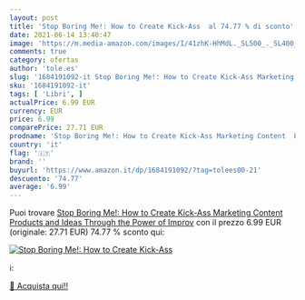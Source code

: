 ```yaml
---
layout: post
title: 'Stop Boring Me!: How to Create Kick-Ass  al 74.77 % di sconto'
date: 2021-06-14 13:40:47
image: 'https://m.media-amazon.com/images/I/41zhK-HhMdL._SL500_._SL400_.jpg'
comments: true
category: ofertas
author: 'tole.es'
slug: '1684191092-it Stop Boring Me!: How to Create Kick-Ass Marketing Content...'
sku: '1684191092-it'
tags: [ 'Libri', ]
actualPrice: 6.99 EUR
currency: EUR
price: 6.99
comparePrice: 27.71 EUR
prodname: 'Stop Boring Me!: How to Create Kick-Ass Marketing Content  Products and Ideas Through the Power of Improv'
country: 'it'
flag: '🇮🇹'
brand: ''
buyurl: 'https://www.amazon.it/dp/1684191092/?tag=tolees00-21'
descuento: '74.77'
average: '6.99'
---
```


Puoi trovare [Stop Boring Me!: How to Create Kick-Ass Marketing Content  Products and Ideas Through the Power of Improv](https://www.amazon.it/dp/1684191092/?tag=tolees00-21) con il prezzo 6.99 EUR (originale: 27.71 EUR) 74.77 % sconto qui:

[![Stop Boring Me!: How to Create Kick-Ass ](https://m.media-amazon.com/images/I/41zhK-HhMdL._SL500_._SL400_.jpg)](https://www.amazon.it/dp/1684191092/?tag=tolees00-21)

ℹ️:


[🛒 Acquista qui!!](https://www.amazon.it/dp/1684191092/?tag=tolees00-21)
